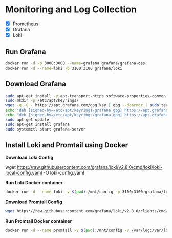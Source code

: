 # Monitoring and Log Collection

- [x] Prometheus
- [x] Grafana
- [x] Loki

## Run Grafana

```bash
docker run -d -p 3000:3000 --name=grafana grafana/grafana-oss
docker run -d --name=loki -p 3100:3100 grafana/loki
```

## Download Grafana

```bash
sudo apt-get install -y apt-transport-https software-properties-common wget
sudo mkdir -p /etc/apt/keyrings/
wget -q -O - https://apt.grafana.com/gpg.key | gpg --dearmor | sudo tee /etc/apt/keyrings/grafana.gpg > /dev/null
echo "deb [signed-by=/etc/apt/keyrings/grafana.gpg] https://apt.grafana.com stable main" | sudo tee -a /etc/apt/sources.list.d/grafana.list
echo "deb [signed-by=/etc/apt/keyrings/grafana.gpg] https://apt.grafana.com beta main" | sudo tee -a /etc/apt/sources.list.d/grafana.list
sudo apt-get update
sudo apt-get install grafana
sudo systemctl start grafana-server
```

## Install Loki and Promtail using Docker

**Download Loki Config**

wget https://raw.githubusercontent.com/grafana/loki/v2.8.0/cmd/loki/loki-local-config.yaml -O loki-config.yaml

**Run Loki Docker container**

```bash
docker run -d --name loki -v $(pwd):/mnt/config -p 3100:3100 grafana/loki:2.8.0 --config.file=/mnt/config/loki-config.yaml
```

**Download Promtail Config**

```bash
wget https://raw.githubusercontent.com/grafana/loki/v2.8.0/clients/cmd/promtail/promtail-docker-config.yaml -O promtail-config.yaml
```

**Run Promtail Docker container**

```bash
docker run -d --name promtail -v $(pwd):/mnt/config -v /var/log:/var/log --link loki grafana/promtail:2.8.0 --config.file=/mnt/config/promtail-config.yaml
```
